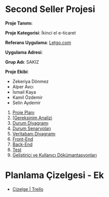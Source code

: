 # Second Seller Projesi

**Proje Tanımı**:

**Proje Kategorisi**: İkinci el e-ticaret

**Referans Uygulama**: [Letgo.com](https://www.letgo.com/)

**Uygulama Adresi**:

**Grup Adı**: SAKIZ

**Proje Ekibi**:

- Zekeriya Dönmez
- Alper Avcı
- İsmail Kaya
- Kamil Özdemir
- Selin Aydemir

1. [Proje Planı](https://www.ibb.co/KD4mMqV)
2. [[Gereksinim Analizi](proje_klasorleri/gereksinimler/gereksinim_analizi.md)
3. [Durum Diyagramı](https://ibb.co/1fZL9wd)
4. [Durum Senaryoları](proje_klasorleri/durum_senaryolari/durum_senaryolari.md)
5. [Veritabanı Diyagramı](https://ibb.co/3WHmKD5)
6. [Front-End]()
7. [Back-End]()
8. [Test]()
9. [Geliştirici ve Kullanıcı Dökümantasyonları]()



# Planlama Çizelgesi - Ek

* [Çizelge | Trello](https://trello.com/invite/b/ENIJ4ZpO/ATTI01f9e93770f2e1de38fa88ae877f596f9C7B51DD/second-seller-project)


